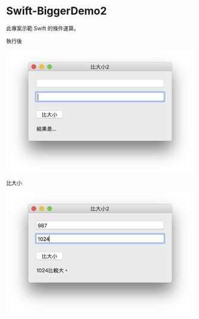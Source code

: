 # Swift-BiggerDemo2

此專案示範 Swift 的條件運算。

執行後

![image](https://github.com/kaichingchang/Swift-BiggerDemo2/blob/master/f401.png)

比大小

![image](https://github.com/kaichingchang/Swift-BiggerDemo2/blob/master/f402.png)
